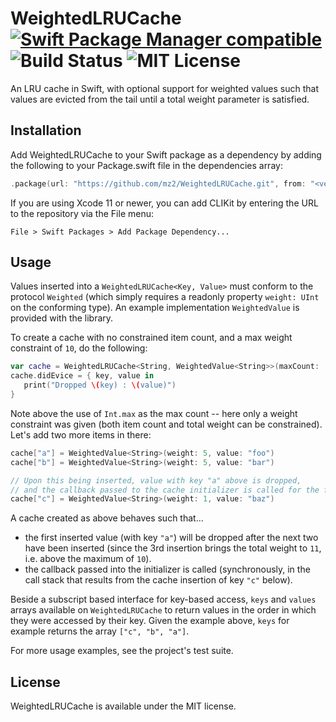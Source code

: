 
# WeightedLRUCache [![Swift Package Manager compatible](https://img.shields.io/badge/Swift%20Package%20Manager-compatible-brightgreen.svg)](https://github.com/apple/swift-package-manager)  ![Build Status](https://travis-ci.com/mz2/WeightedLRUCache.svg?branch=master) ![MIT License](https://img.shields.io/badge/license-MIT-blue.svg)
An LRU cache in Swift, with optional support for weighted values such that values are evicted from the tail until a total weight parameter is satisfied.

## Installation

Add WeightedLRUCache to your Swift package as a dependency by adding the following to your Package.swift file in the dependencies array:

```swift
.package(url: "https://github.com/mz2/WeightedLRUCache.git", from: "<version>")
```

If you are using Xcode 11 or newer, you can add CLIKit by entering the URL to the repository via the File menu:

```
File > Swift Packages > Add Package Dependency...
```

## Usage

Values inserted into a `WeightedLRUCache<Key, Value>` must conform to the protocol `Weighted` (which simply requires a readonly property `weight: UInt` on the conforming type).
An example implementation `WeightedValue` is provided with the library.

To create a cache with no constrained item count, and a max weight constraint of `10`, do the following:
```swift
var cache = WeightedLRUCache<String, WeightedValue<String>>(maxCount: .max, maxWeight: 10)
cache.didEvice = { key, value in
   print("Dropped \(key) : \(value)")
}
```

Note above the use of `Int.max` as the max count -- here only a weight constraint was given (both item count and total weight can be constrained). Let's add two more items in there:

```swift
cache["a"] = WeightedValue<String>(weight: 5, value: "foo")
cache["b"] = WeightedValue<String>(weight: 5, value: "bar")

// Upon this being inserted, value with key "a" above is dropped,
// and the callback passed to the cache initializer is called for the first inserted value.
cache["c"] = WeightedValue<String>(weight: 1, value: "baz")
```

A cache created as above behaves such that...
- the first inserted value (with key `"a"`) will be dropped after the next two have been inserted (since the 3rd insertion brings the total weight to `11`, i.e. above the maximum of `10`).
- the callback passed into the initializer is called (synchronously, in the call stack that results from the cache insertion of key `"c"` below).

Beside a subscript based interface for key-based access, `keys` and `values` arrays available on `WeightedLRUCache` to return values in the order in which they were accessed by their key.
Given the example above, `keys` for example returns the array `["c", "b", "a"]`.

For more usage examples, see the project's test suite.

## License

WeightedLRUCache is available under the MIT license.
